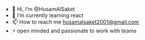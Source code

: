 - 👋 Hi, I’m @HusamAlSaket
- 🌱 I’m currently learning react
- 📫 How to reach me husamalsaket2001@gmail.com
- ⚡ open minded and passionate to work with teams

<!---
HusamAlSaket/HusamAlSaket is a ✨ special ✨ repository because its `README.md` (this file) appears on your GitHub profile.
You can click the Preview link to take a look at your changes.
--->
